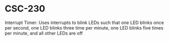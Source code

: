 # CSC-230
Interrupt Timer: Uses interrupts to blink LEDs such that one LED blinks once per second, one LED blinks three time per minute, one LED blinks five times per minute, and all other LEDs are off
